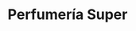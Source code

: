 ---
title: "Perfumería Super"
url: /ciudad-autonoma-de-buenos-aires/perfumeria-super/
shop: Parfümerie
---